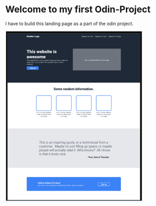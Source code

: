 # Welcome to my first Odin-Project

I have to build this landing page as a part of the odin project.

![alt text](image-1.png)